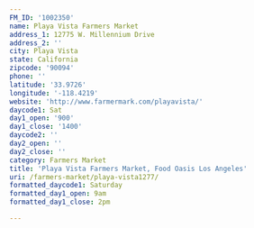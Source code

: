 ```yaml
---
FM_ID: '1002350'
name: Playa Vista Farmers Market
address_1: 12775 W. Millennium Drive
address_2: ''
city: Playa Vista
state: California
zipcode: '90094'
phone: ''
latitude: '33.9726'
longitude: '-118.4219'
website: 'http://www.farmermark.com/playavista/'
daycode1: Sat
day1_open: '900'
day1_close: '1400'
daycode2: ''
day2_open: ''
day2_close: ''
category: Farmers Market
title: 'Playa Vista Farmers Market, Food Oasis Los Angeles'
uri: /farmers-market/playa-vista1277/
formatted_daycode1: Saturday
formatted_day1_open: 9am
formatted_day1_close: 2pm

---
```

